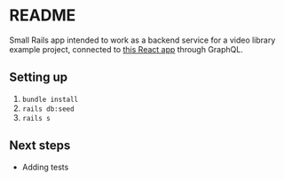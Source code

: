 # README

Small Rails app intended to work as a backend service for a video library example project, connected to [this React app](https://github.com/ignaciosy/SFEIR_20210831_FRONTEND) through GraphQL.

## Setting up

1. `bundle install`
2. `rails db:seed`
3. `rails s`

## Next steps

- Adding tests
